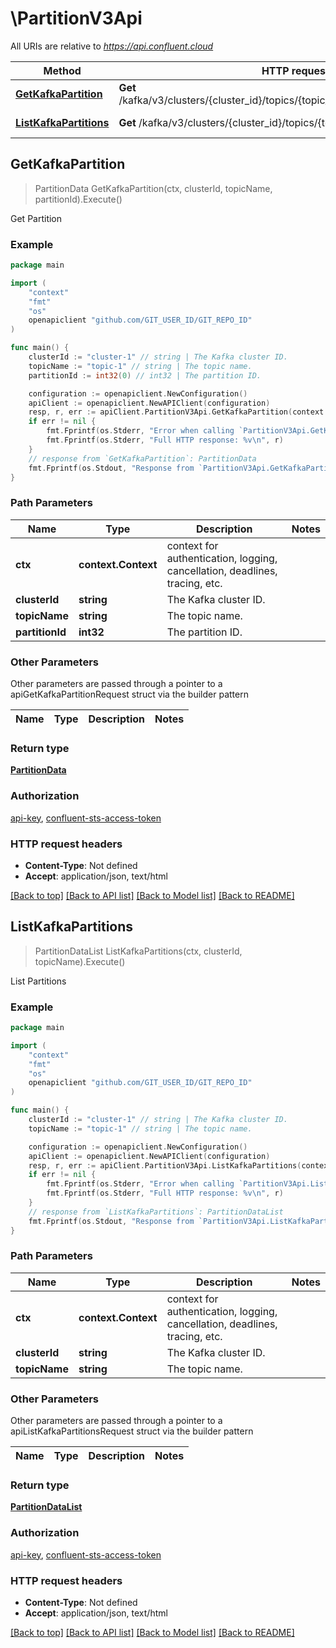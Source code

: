 # \PartitionV3Api

All URIs are relative to *https://api.confluent.cloud*

Method | HTTP request | Description
------------- | ------------- | -------------
[**GetKafkaPartition**](PartitionV3Api.md#GetKafkaPartition) | **Get** /kafka/v3/clusters/{cluster_id}/topics/{topic_name}/partitions/{partition_id} | Get Partition
[**ListKafkaPartitions**](PartitionV3Api.md#ListKafkaPartitions) | **Get** /kafka/v3/clusters/{cluster_id}/topics/{topic_name}/partitions | List Partitions



## GetKafkaPartition

> PartitionData GetKafkaPartition(ctx, clusterId, topicName, partitionId).Execute()

Get Partition



### Example

```go
package main

import (
    "context"
    "fmt"
    "os"
    openapiclient "github.com/GIT_USER_ID/GIT_REPO_ID"
)

func main() {
    clusterId := "cluster-1" // string | The Kafka cluster ID.
    topicName := "topic-1" // string | The topic name.
    partitionId := int32(0) // int32 | The partition ID.

    configuration := openapiclient.NewConfiguration()
    apiClient := openapiclient.NewAPIClient(configuration)
    resp, r, err := apiClient.PartitionV3Api.GetKafkaPartition(context.Background(), clusterId, topicName, partitionId).Execute()
    if err != nil {
        fmt.Fprintf(os.Stderr, "Error when calling `PartitionV3Api.GetKafkaPartition``: %v\n", err)
        fmt.Fprintf(os.Stderr, "Full HTTP response: %v\n", r)
    }
    // response from `GetKafkaPartition`: PartitionData
    fmt.Fprintf(os.Stdout, "Response from `PartitionV3Api.GetKafkaPartition`: %v\n", resp)
}
```

### Path Parameters


Name | Type | Description  | Notes
------------- | ------------- | ------------- | -------------
**ctx** | **context.Context** | context for authentication, logging, cancellation, deadlines, tracing, etc.
**clusterId** | **string** | The Kafka cluster ID. | 
**topicName** | **string** | The topic name. | 
**partitionId** | **int32** | The partition ID. | 

### Other Parameters

Other parameters are passed through a pointer to a apiGetKafkaPartitionRequest struct via the builder pattern


Name | Type | Description  | Notes
------------- | ------------- | ------------- | -------------




### Return type

[**PartitionData**](PartitionData.md)

### Authorization

[api-key](../README.md#api-key), [confluent-sts-access-token](../README.md#confluent-sts-access-token)

### HTTP request headers

- **Content-Type**: Not defined
- **Accept**: application/json, text/html

[[Back to top]](#) [[Back to API list]](../README.md#documentation-for-api-endpoints)
[[Back to Model list]](../README.md#documentation-for-models)
[[Back to README]](../README.md)


## ListKafkaPartitions

> PartitionDataList ListKafkaPartitions(ctx, clusterId, topicName).Execute()

List Partitions



### Example

```go
package main

import (
    "context"
    "fmt"
    "os"
    openapiclient "github.com/GIT_USER_ID/GIT_REPO_ID"
)

func main() {
    clusterId := "cluster-1" // string | The Kafka cluster ID.
    topicName := "topic-1" // string | The topic name.

    configuration := openapiclient.NewConfiguration()
    apiClient := openapiclient.NewAPIClient(configuration)
    resp, r, err := apiClient.PartitionV3Api.ListKafkaPartitions(context.Background(), clusterId, topicName).Execute()
    if err != nil {
        fmt.Fprintf(os.Stderr, "Error when calling `PartitionV3Api.ListKafkaPartitions``: %v\n", err)
        fmt.Fprintf(os.Stderr, "Full HTTP response: %v\n", r)
    }
    // response from `ListKafkaPartitions`: PartitionDataList
    fmt.Fprintf(os.Stdout, "Response from `PartitionV3Api.ListKafkaPartitions`: %v\n", resp)
}
```

### Path Parameters


Name | Type | Description  | Notes
------------- | ------------- | ------------- | -------------
**ctx** | **context.Context** | context for authentication, logging, cancellation, deadlines, tracing, etc.
**clusterId** | **string** | The Kafka cluster ID. | 
**topicName** | **string** | The topic name. | 

### Other Parameters

Other parameters are passed through a pointer to a apiListKafkaPartitionsRequest struct via the builder pattern


Name | Type | Description  | Notes
------------- | ------------- | ------------- | -------------



### Return type

[**PartitionDataList**](PartitionDataList.md)

### Authorization

[api-key](../README.md#api-key), [confluent-sts-access-token](../README.md#confluent-sts-access-token)

### HTTP request headers

- **Content-Type**: Not defined
- **Accept**: application/json, text/html

[[Back to top]](#) [[Back to API list]](../README.md#documentation-for-api-endpoints)
[[Back to Model list]](../README.md#documentation-for-models)
[[Back to README]](../README.md)

